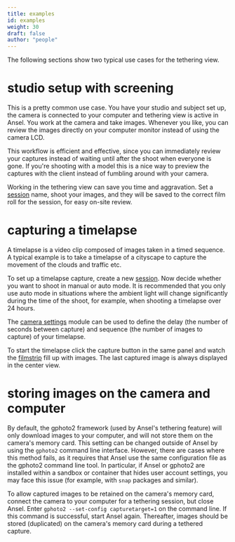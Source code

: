 ```yaml
---
title: examples
id: examples
weight: 30
draft: false
author: "people"
---
```


The following sections show two typical use cases for the tethering view.

# studio setup with screening

This is a pretty common use case. You have your studio and subject set up, the camera is connected to your computer and tethering view is active in Ansel. You work at the camera and take images. Whenever you like, you can review the images directly on your computer monitor instead of using the camera LCD.

This workflow is efficient and effective, since you can immediately review your captures instead of waiting until after the shoot when everyone is gone. If you're shooting with a model this is a nice way to preview the captures with the client instead of fumbling around with your camera.

Working in the tethering view can save you time and aggravation. Set a [session](../module-reference/utility-modules/tethering/session.md) name, shoot your images, and they will be saved to the correct film roll for the session, for easy on-site review.

# capturing a timelapse

A timelapse is a video clip composed of images taken in a timed sequence. A typical example is to take a timelapse of a cityscape to capture the movement of the clouds and traffic etc.

To set up a timelapse capture, create a new [session](../module-reference/utility-modules/tethering/session.md). Now decide whether you want to shoot in manual or auto mode. It is recommended that you only use auto mode in situations where the ambient light will change significantly during the time of the shoot, for example, when shooting a timelapse over 24 hours.

The [camera settings](../module-reference/utility-modules/tethering/camera-settings.md) module can be used to define the delay (the number of seconds between capture) and sequence (the number of images to capture) of your timelapse.

To start the timelapse click the capture button in the same panel and watch the [filmstrip](../module-reference/utility-modules/shared/filmstrip.md) fill up with images. The last captured image is always displayed in the center view.

# storing images on the camera and computer

By default, the gphoto2 framework (used by Ansel's tethering feature) will only download images to your computer, and will not store them on the camera's memory card. This setting can be changed outside of Ansel by using the `gphoto2` command line interface. However, there are cases where this method fails, as it requires that Ansel use the same configuration file as the gphoto2 command line tool. In particular, if Ansel or gphoto2 are installed within a sandbox or container that hides user account settings, you may face this issue (for example, with `snap` packages and similar).

To allow captured images to be retained on the camera's memory card, connect the camera to your computer for a tethering session, but close Ansel. Enter `gphoto2 --set-config capturetarget=1` on the command line. If this command is successful, start Ansel again. Thereafter, images should be stored (duplicated) on the camera's memory card during a tethered capture.
